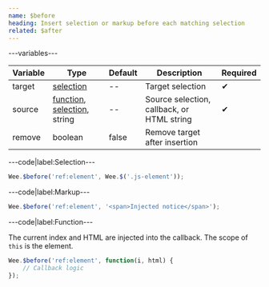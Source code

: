 ```yaml
---
name: $before
heading: Insert selection or markup before each matching selection
related: $after
---
```


---variables---

| Variable | Type | Default | Description | Required |
| -- | -- | -- | -- | -- |
| target | [selection](/script#selection) | -- | Target selection | ✔ |
| source | [function](/script/#functions), [selection](/script#selection), string | -- | Source selection, callback, or HTML string | ✔ |
| remove | boolean | false | Remove target after insertion ||

---code|label:Selection---

```javascript
Wee.$before('ref:element', Wee.$('.js-element'));
```

---code|label:Markup---

```javascript
Wee.$before('ref:element', '<span>Injected notice</span>');
```

---code|label:Function---

The current index and HTML are injected into the callback. The scope of `this` is the element.

```javascript
Wee.$before('ref:element', function(i, html) {
    // Callback logic
});
```